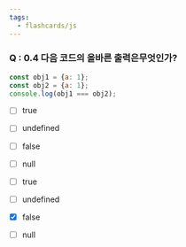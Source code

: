 ```yaml
---
tags:
  - flashcards/js
---
```

### Q : 0.4  다음 코드의 올바른 출력은무엇인가?
```js
const obj1 = {a: 1};
const obj2 = {a: 1}; 
console.log(obj1 === obj2);
```
- [ ] true
- [ ] undefined
- [ ] false
- [ ] null

- [ ] true
- [ ] undefined
- [x] false
- [ ] null
